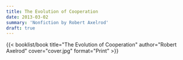```yaml
---
title: The Evolution of Cooperation
date: 2013-03-02
summary: 'Nonfiction by Robert Axelrod'
draft: true
---
```


{{< booklist/book
title="The Evolution of Cooperation"
author="Robert Axelrod"
cover="cover.jpg"
format="Print" >}}
